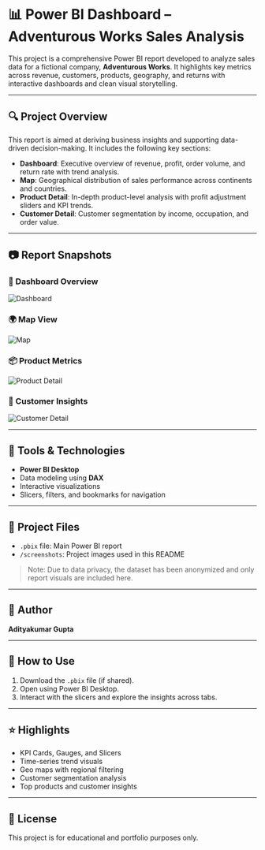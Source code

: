# 📊 Power BI Dashboard – Adventurous Works Sales Analysis

This project is a comprehensive Power BI report developed to analyze sales data for a fictional company, **Adventurous Works**. It highlights key metrics across revenue, customers, products, geography, and returns with interactive dashboards and clean visual storytelling.

---

## 🔍 Project Overview

This report is aimed at deriving business insights and supporting data-driven decision-making. It includes the following key sections:

- **Dashboard**: Executive overview of revenue, profit, order volume, and return rate with trend analysis.
- **Map**: Geographical distribution of sales performance across continents and countries.
- **Product Detail**: In-depth product-level analysis with profit adjustment sliders and KPI trends.
- **Customer Detail**: Customer segmentation by income, occupation, and order value.

---

## 📷 Report Snapshots

### 📌 Dashboard Overview  
![Dashboard](screenshots/Screenshot%20(94).png)

### 🌍 Map View  
![Map](screenshots/Screenshot%20(95).png)

### 📦 Product Metrics  
![Product Detail](screenshots/Screenshot%20(96).png)

### 👥 Customer Insights  
![Customer Detail](screenshots/Screenshot%20(97).png)

---

## 🧰 Tools & Technologies

- **Power BI Desktop**
- Data modeling using **DAX**
- Interactive visualizations
- Slicers, filters, and bookmarks for navigation

---

## 📁 Project Files

- `.pbix` file: Main Power BI report
- `/screenshots`: Project images used in this README

> Note: Due to data privacy, the dataset has been anonymized and only report visuals are included here.

---

## 👤 Author

**Adityakumar Gupta**  

---

## 📌 How to Use

1. Download the `.pbix` file (if shared).
2. Open using Power BI Desktop.
3. Interact with the slicers and explore the insights across tabs.

---

## ⭐ Highlights

- KPI Cards, Gauges, and Slicers
- Time-series trend visuals
- Geo maps with regional filtering
- Customer segmentation analysis
- Top products and customer insights

---

## 📄 License

This project is for educational and portfolio purposes only.

